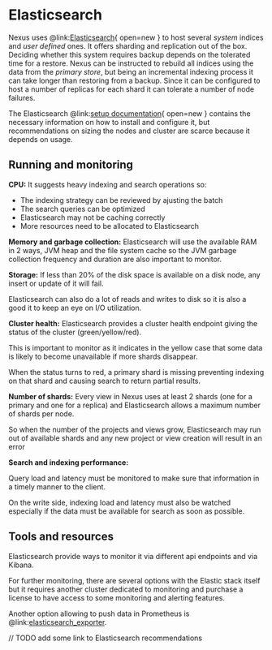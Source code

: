 # Elasticsearch

Nexus uses @link:[Elasticsearch](https://www.elastic.co/elasticsearch){ open=new } to host several _system_ indices and _user
defined_ ones. It offers sharding and replication out of the box. Deciding whether this system requires backup depends
on the tolerated time for a restore. Nexus can be instructed to rebuild all indices using the data from the _primary
store_, but being an incremental indexing process it can take longer than restoring from a backup. Since it can be
configured to host a number of replicas for each shard it can tolerate a number of node failures.

The Elasticsearch @link:[setup documentation](https://www.elastic.co/guide/en/elasticsearch/reference/current/setup.html){ open=new }
contains the necessary information on how to install and configure it, but recommendations on sizing the nodes and
cluster are scarce because it depends on usage.

## Running and monitoring

**CPU:**
It suggests heavy indexing and search operations so:
* The indexing strategy can be reviewed by ajusting the batch
* The search queries can be optimized
* Elasticsearch may not be caching correctly
* More resources need to be allocated to Elasticsearch

**Memory and garbage collection:**
Elasticsearch will use the available RAM in 2 ways, JVM heap and the file system cache
so the JVM garbage collection frequency and duration are also important to monitor.

**Storage:**
If less than 20% of the disk space is available on a disk node, any insert or update of it will fail.

Elasticsearch can also do a lot of reads and writes to disk so it is also a good it to keep an eye on I/O utilization.

**Cluster health:**
Elasticsearch provides a cluster health endpoint giving the status of the cluster (green/yellow/red).

This is important to monitor as it indicates in the yellow case that some data is likely to become unavailable
if more shards disappear.

When the status turns to red, a primary shard is missing preventing indexing on that shard and causing search
to return partial results.

**Number of shards:**
Every view in Nexus uses at least 2 shards (one for a primary and one for a replica) and
Elasticsearch allows a maximum number of shards per node.

So when the number of the projects and views grow, Elasticsearch may run out of available shards and any new project or
view creation will result in an error

**Search and indexing performance:**

Query load and latency must be monitored to make sure that information in a timely manner to the client.

On the write side, indexing load and latency must also be watched especially
if the data must be available for search as soon as possible.

## Tools and resources

Elasticsearch provide ways to monitor it via different api endpoints and via Kibana.

For further monitoring, there are several options with the Elastic stack itself but it requires another cluster dedicated
to monitoring and purchase a license to have access to some monitoring and alerting features.

Another option allowing to push data in Prometheus is
@link:[elasticsearch_exporter](https://github.com/prometheus-community/elasticsearch_exporter).

// TODO add some link to Elasticsearch recommendations